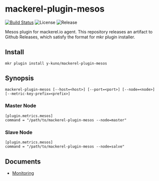 # mackerel-plugin-mesos

[![Build Status](https://travis-ci.org/y-kuno/mackerel-plugin-mesos.svg?branch=master)](https://travis-ci.org/y-kuno/mackerel-plugin-mesos)
![License](https://img.shields.io/github/license/y-kuno/mackerel-plugin-mesos.svg)
![Release](https://img.shields.io/github/release/y-kuno/mackerel-plugin-mesos.svg)

Mesos plugin for mackerel.io agent. This repository releases an artifact to Github Releases, which satisfy the format for mkr plugin installer.

## Install

```shell
mkr plugin install y-kuno/mackerel-plugin-mesos
```

## Synopsis

```shell
mackerel-plugin-mesos [--host=<host>] [--port=<port>] [--node=<node>] [--metric-key-prefix=<prefix>]
```

### Master Node

```
[plugin.metrics.mesos]
command = "/path/to/mackerel-plugin-mesos --node=master"
```

### Slave Node

```
[plugin.metrics.mesos]
command = "/path/to/mackerel-plugin-mesos --node=salve"
```

## Documents

* [Monitoring](http://mesos.apache.org/documentation/latest/monitoring/)
